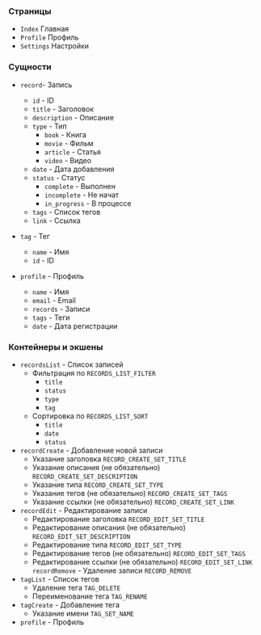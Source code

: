 ### Страницы
- `Index` Главная
- `Profile` Профиль
- `Settings` Настройки

### Сущности
- `record`- Запись 
    - `id` - ID
    - `title` - Заголовок
    - `description` - Описание
    - `type` - Тип
        -  `book` - Книга
        -  `movie` - Фильм
        -  `article` - Статья
        -  `video` - Видео
    - `date` - Дата добавления
    - `status` - Статус
        - `complete` - Выполнен
        - `incomplete` - Не начат
        - `in_progress` - В процессе
    - `tags` - Список тегов
    - `link` - Ссылка
- `tag` - Тег
    - `name` - Имя
    - `id` - ID

- `profile` - Профиль
    - `name` - Имя
    - `email` - Email
    - `records` - Записи
    - `tags` - Теги
    - `date` - Дата регистрации

### Контейнеры и экшены
-  `recordsList` - Список записей
    - Фильтрация по `RECORDS_LIST_FILTER`
        - `title`
        - `status`
        - `type`
        - `tag`
    - Сортировка по `RECORDS_LIST_SORT`
        - `title`
        - `date`
        - `status`
-  `recordCreate` - Добавление новой записи
    - Указание заголовка `RECORD_CREATE_SET_TITLE`
    - Указание описания (не обязательно) `RECORD_CREATE_SET_DESCRIPTION`
    - Указание типа `RECORD_CREATE_SET_TYPE`
    - Указание тегов (не обязательно) `RECORD_CREATE_SET_TAGS`
    - Указание ссылки (не обязательно) `RECORD_CREATE_SET_LINK`
-  `recordEdit` - Редактирование записи
    - Редактирование заголовка `RECORD_EDIT_SET_TITLE`
    - Редактирование описания (не обязательно)  `RECORD_EDIT_SET_DESCRIPTION`
    - Редактирование типа `RECORD_EDIT_SET_TYPE`
    - Редактирование тегов (не обязательно) `RECORD_EDIT_SET_TAGS`
    - Редактирование ссылки (не обязательно) `RECORD_EDIT_SET_LINK`
    `recordRemove` - Удаление записи `RECORD_REMOVE`
-  `tagList` - Список тегов 
    - Удаление тега `TAG_DELETE`
    - Переименование тега `TAG_RENAME`
-  `tagCreate` - Добавление тега
    - Указание имени `TAG_SET_NAME`
-   `profile` - Профиль